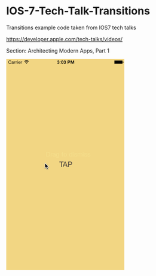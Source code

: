 IOS-7-Tech-Talk-Transitions
===========================

Transitions example code taken from IOS7 tech talks

https://developer.apple.com/tech-talks/videos/

Section: Architecting Modern Apps, Part 1

![Alt text](https://github.com/P0nj4/IOS-7-Tech-Talk-Transitions/blob/master/Example.gif "Example")